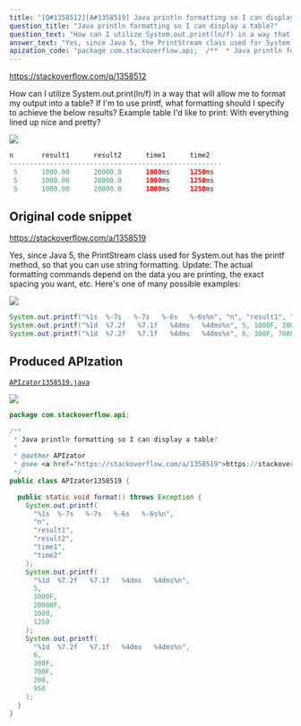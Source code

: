 ```yaml
---
title: "[Q#1358512][A#1358519] Java println formatting so I can display a table?"
question_title: "Java println formatting so I can display a table?"
question_text: "How can I utilize System.out.print(ln/f) in a way that will allow me to format my output into a table? If I'm to use printf, what formatting should I specify to achieve the below results? Example table I'd like to print: With everything lined up nice and pretty?"
answer_text: "Yes, since Java 5, the PrintStream class used for System.out has the printf method, so that you can use string formatting. Update: The actual formatting commands depend on the data you are printing, the exact spacing you want, etc. Here's one of many possible examples:"
apization_code: "package com.stackoverflow.api;  /**  * Java println formatting so I can display a table?  *  * @author APIzator  * @see <a href=\"https://stackoverflow.com/a/1358519\">https://stackoverflow.com/a/1358519</a>  */ public class APIzator1358519 {    public static void format() throws Exception {     System.out.printf(       \"%1s  %-7s   %-7s   %-6s   %-6s%n\",       \"n\",       \"result1\",       \"result2\",       \"time1\",       \"time2\"     );     System.out.printf(       \"%1d  %7.2f   %7.1f   %4dms   %4dms%n\",       5,       1000F,       20000F,       1000,       1250     );     System.out.printf(       \"%1d  %7.2f   %7.1f   %4dms   %4dms%n\",       6,       300F,       700F,       200,       950     );   } }"
---
```


https://stackoverflow.com/q/1358512

How can I utilize System.out.print(ln/f) in a way that will allow me to format my output into a table?
If I&#x27;m to use printf, what formatting should I specify to achieve the below results?
Example table I&#x27;d like to print:
With everything lined up nice and pretty?


<div class="code-logo"><img src="/stackoverflow.png" /></div>

```java
n       result1      result2      time1      time2    
-----------------------------------------------------  
 5      1000.00      20000.0      1000ms     1250ms
 5      1000.00      20000.0      1000ms     1250ms
 5      1000.00      20000.0      1000ms     1250ms
```


## Original code snippet

https://stackoverflow.com/a/1358519

Yes, since Java 5, the PrintStream class used for System.out has the printf method, so that you can use string formatting.
Update:
The actual formatting commands depend on the data you are printing, the exact spacing you want, etc. Here&#x27;s one of many possible examples:

<div class="code-logo"><img src="/stackoverflow.png" /></div>

```java
System.out.printf("%1s  %-7s   %-7s   %-6s   %-6s%n", "n", "result1", "result2", "time1", "time2");
System.out.printf("%1d  %7.2f   %7.1f   %4dms   %4dms%n", 5, 1000F, 20000F, 1000, 1250);
System.out.printf("%1d  %7.2f   %7.1f   %4dms   %4dms%n", 6, 300F, 700F, 200, 950);
```

## Produced APIzation

[`APIzator1358519.java`](https://github.com/pasqualesalza/apization-temp-data/raw/master/search/APIzator1358519.java)

<div class="code-logo"><img src="/apizator.png" /></div>

```java
package com.stackoverflow.api;

/**
 * Java println formatting so I can display a table?
 *
 * @author APIzator
 * @see <a href="https://stackoverflow.com/a/1358519">https://stackoverflow.com/a/1358519</a>
 */
public class APIzator1358519 {

  public static void format() throws Exception {
    System.out.printf(
      "%1s  %-7s   %-7s   %-6s   %-6s%n",
      "n",
      "result1",
      "result2",
      "time1",
      "time2"
    );
    System.out.printf(
      "%1d  %7.2f   %7.1f   %4dms   %4dms%n",
      5,
      1000F,
      20000F,
      1000,
      1250
    );
    System.out.printf(
      "%1d  %7.2f   %7.1f   %4dms   %4dms%n",
      6,
      300F,
      700F,
      200,
      950
    );
  }
}

```